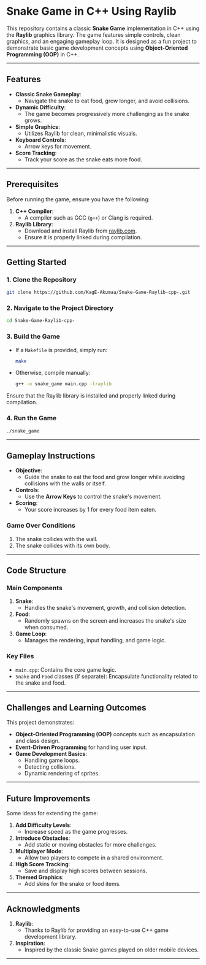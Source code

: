 # Snake Game in C++ Using Raylib

This repository contains a classic **Snake Game** implementation in C++ using the **Raylib** graphics library. The game features simple controls, clean graphics, and an engaging gameplay loop. It is designed as a fun project to demonstrate basic game development concepts using **Object-Oriented Programming (OOP)** in C++.

---

## Features

- **Classic Snake Gameplay**:
  - Navigate the snake to eat food, grow longer, and avoid collisions.
- **Dynamic Difficulty**:
  - The game becomes progressively more challenging as the snake grows.
- **Simple Graphics**:
  - Utilizes Raylib for clean, minimalistic visuals.
- **Keyboard Controls**:
  - Arrow keys for movement.
- **Score Tracking**:
  - Track your score as the snake eats more food.

---

## Prerequisites

Before running the game, ensure you have the following:

1. **C++ Compiler**:
   - A compiler such as GCC (`g++`) or Clang is required.
2. **Raylib Library**:
   - Download and install Raylib from [raylib.com](https://www.raylib.com/).
   - Ensure it is properly linked during compilation.

---

## Getting Started

### 1. Clone the Repository

```bash
git clone https://github.com/KagE-Akumaa/Snake-Game-Raylib-cpp-.git
```

### 2. Navigate to the Project Directory

```bash
cd Snake-Game-Raylib-cpp-
```

### 3. Build the Game

- If a `Makefile` is provided, simply run:

  ```bash
  make
  ```

- Otherwise, compile manually:

  ```bash
  g++ -o snake_game main.cpp -lraylib
  ```

Ensure that the Raylib library is installed and properly linked during compilation.

### 4. Run the Game

```bash
./snake_game
```

---

## Gameplay Instructions

- **Objective**:
  - Guide the snake to eat the food and grow longer while avoiding collisions with the walls or itself.
- **Controls**:
  - Use the **Arrow Keys** to control the snake's movement.
- **Scoring**:
  - Your score increases by 1 for every food item eaten.

### Game Over Conditions

1. The snake collides with the wall.
2. The snake collides with its own body.

---

## Code Structure

### **Main Components**

1. **Snake**:
   - Handles the snake's movement, growth, and collision detection.
2. **Food**:
   - Randomly spawns on the screen and increases the snake's size when consumed.
3. **Game Loop**:
   - Manages the rendering, input handling, and game logic.

### **Key Files**
- `main.cpp`: Contains the core game logic.
- `Snake` and `Food` classes (if separate): Encapsulate functionality related to the snake and food.

---

## Challenges and Learning Outcomes

This project demonstrates:
- **Object-Oriented Programming (OOP)** concepts such as encapsulation and class design.
- **Event-Driven Programming** for handling user input.
- **Game Development Basics**:
  - Handling game loops.
  - Detecting collisions.
  - Dynamic rendering of sprites.

---

## Future Improvements

Some ideas for extending the game:
1. **Add Difficulty Levels**:
   - Increase speed as the game progresses.
2. **Introduce Obstacles**:
   - Add static or moving obstacles for more challenges.
3. **Multiplayer Mode**:
   - Allow two players to compete in a shared environment.
4. **High Score Tracking**:
   - Save and display high scores between sessions.
5. **Themed Graphics**:
   - Add skins for the snake or food items.

---

## Acknowledgments

1. **Raylib**:
   - Thanks to Raylib for providing an easy-to-use C++ game development library.
2. **Inspiration**:
   - Inspired by the classic Snake games played on older mobile devices.

---

